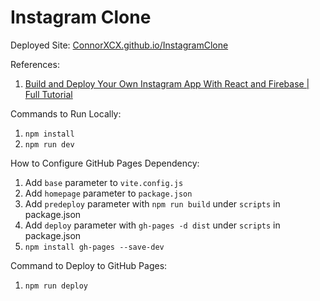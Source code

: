 # Instagram Clone

Deployed Site: [ConnorXCX.github.io/InstagramClone](https://ConnorXCX.github.io/InstagramClone/)

References:

1. [Build and Deploy Your Own Instagram App With React and Firebase | Full Tutorial](https://youtu.be/bQtAg7AFFrY?si=RySa5ewFsjNSb-2o)

Commands to Run Locally:

1. `npm install`
2. `npm run dev`

How to Configure GitHub Pages Dependency:

1. Add `base` parameter to `vite.config.js`
2. Add `homepage` parameter to `package.json`
3. Add `predeploy` parameter with `npm run build` under `scripts` in package.json
4. Add `deploy` parameter with `gh-pages -d dist` under `scripts` in package.json
5. `npm install gh-pages --save-dev`

Command to Deploy to GitHub Pages:

1. `npm run deploy`
